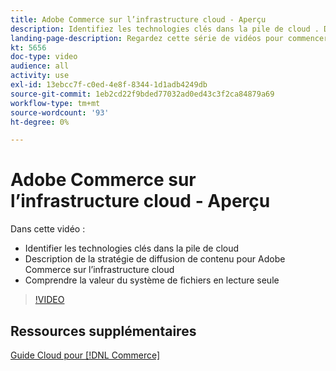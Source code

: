 ```yaml
---
title: Adobe Commerce sur l’infrastructure cloud - Aperçu
description: Identifiez les technologies clés dans la pile de cloud ​. Décrivez la stratégie de diffusion de contenu pour Adobe Commerce. Comprendre la valeur du système de fichiers en lecture seule.
landing-page-description: Regardez cette série de vidéos pour commencer à utiliser l’infrastructure cloud utilisée pour le déploiement et la gestion d’Adobe Commerce.
kt: 5656
doc-type: video
audience: all
activity: use
exl-id: 13ebcc7f-c0ed-4e8f-8344-1d1adb4249db
source-git-commit: 1eb2cd22f9bded77032ad0ed43c3f2ca84879a69
workflow-type: tm+mt
source-wordcount: '93'
ht-degree: 0%

---
```


# Adobe Commerce sur l’infrastructure cloud - Aperçu

Dans cette vidéo :

- Identifier les technologies clés dans la pile de cloud &#x200B;
- Description de la stratégie de diffusion de contenu pour Adobe Commerce sur l’infrastructure cloud
- Comprendre la valeur du système de fichiers en lecture seule

>[!VIDEO](https://video.tv.adobe.com/v/35298?quality=12&learn=on)

## Ressources supplémentaires

[Guide Cloud pour [!DNL Commerce]](https://devdocs.magento.com/cloud/bk-cloud.html)

